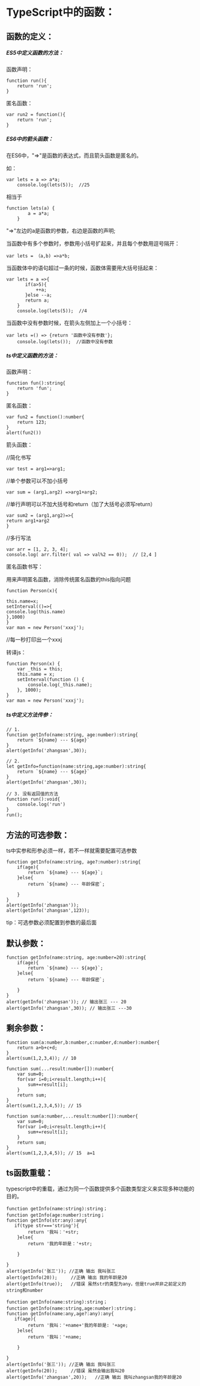 # TypeScript中的函数：

## 函数的定义：

##### ES5中定义函数的方法：

函数声明：

```
function run(){
    return 'run';
}
```

匿名函数：

```
var run2 = function(){
    return 'run';
}
```

##### ES6中的箭头函数：

在ES6中，"=&gt;"是函数的表达式，而且箭头函数是匿名的。

如：

```
var lets = a => a*a;
    console.log(lets(5));  //25
```

相当于

```
function lets(a) {
        a = a*a;
    }
```

"=&gt;"左边的a是函数的参数，右边是函数的声明;

当函数中有多个参数时，参数用小括号扩起来，并且每个参数用逗号隔开：

```
var lets = （a,b) =>a*b;
```

当函数体中的语句超过一条的时候，函数体需要用大括号括起来：

```
var lets = a =>{
       if(a>5){
           ++a;
       }else --a;
       return a;
    }
    console.log(lets(5));  //4
```

当函数中没有参数时候，在箭头左侧加上一个小括号：

```
var lets =() => {return '函数中没有参数'};
    console.log(lets());  //函数中没有参数
```

##### ts中定义函数的方法：

函数声明：

```
function fun():string{
    return 'fun';
}
```

匿名函数：

```
var fun2 = function():number{
    return 123;
}
alert(fun2())
```

箭头函数：

//简化书写

```
var test = arg1=>arg1;
```

//单个参数可以不加小括号

```
var sum = (arg1,arg2) =>arg1+arg2;
```

//单行声明可以不加大括号和return（加了大括号必须写return）

```
var sum2 = (arg1,arg2)=>{
return arg1+arg2
}
```

//多行写法

```
var arr = [1, 2, 3, 4];
console.log( arr.filter( val => val%2 == 0));  // [2,4 ]
```

匿名函数书写：

用来声明匿名函数，消除传统匿名函数的this指向问题

```
function Person(x){

this.name=x;
setInterval(()=>{
console.log(this.name)
},1000)
}
var man = new Person('xxxj');
```

//每一秒打印出一个xxxj

转译js：

```
function Person(x) {
    var _this = this;
    this.name = x;
    setInterval(function () {
        console.log(_this.name);
    }, 1000);
}
var man = new Person('xxxj');
```

##### ts中定义方法传参：

    // 1.
    function getInfo(name:string, age:number):string{
        return `${name} --- ${age}`
    }
    alert(getInfo('zhangsan',30));

    // 2.
    let getInfo=function(name:string,age:number):string{
        return `${name} --- ${age}`
    }
    alert(getInfo('zhangsan',30));

    // 3. 没有返回值的方法
    function run():void{
        console.log('run')
    }
    run();

## 方法的可选参数：

ts中实参和形参必须一样，若不一样就需要配置可选参数

    function getInfo(name:string, age?:number):string{
        if(age){
            return `${name} --- ${age}`;
        }else{
            return `${name} --- 年龄保密`;

        }
    }
    alert(getInfo('zhangsan'));
    alert(getInfo('zhangsan',123));

tip：可选参数必须配置到参数的最后面

## 默认参数：

    function getInfo(name:string, age:number=20):string{
        if(age){
            return `${name} --- ${age}`;
        }else{
            return `${name} --- 年龄保密`;

        }
    }
    alert(getInfo('zhangsan')); // 输出张三 --- 20
    alert(getInfo('zhangsan',30)); // 输出张三 ---30

## 剩余参数：

```
function sum(a:number,b:number,c:number,d:number):number{
    return a+b+c+d;
}
alert(sum(1,2,3,4)); // 10

function sum(...result:number[]):number{
    var sum=0;
    for(var i=0;i<result.length;i++){
        sum+=result[i];
    }
    return sum;
}
alert(sum(1,2,3,4,5)); // 15

function sum(a:number,...result:number[]):number{
    var sum=0;
    for(var i=0;i<result.length;i++){
        sum+=result[i];
    }
    return sum;
}
alert(sum(1,2,3,4,5)); // 15  a=1
```

## ts函数重载：

typescript中的重载，通过为同一个函数提供多个函数类型定义来实现多种功能的目的。

```
function getInfo(name:string):string；
function getInfo(age:number):string；
function getInfo(str:any):any{
   if(type str==='string'){
        return '我叫：'+str;
    }else{
        return '我的年龄是：'+str;

    }

}
alert(getInfo('张三')); //正确 输出 我叫张三
alert(getInfo(20));     //正确 输出 我的年龄是20
alert(getInfo(true));   //错误 虽然str的类型为any，但是true并非之前定义的string和number
```

```
function getInfo(name:string):string；
function getInfo(name:string,age:number):string；
function getInfo(name:any,age?:any):any{
   if(age){
        return '我叫：'+name+'我的年龄是: '+age;
    }else{
        return '我叫：'+name;

    }

}
alert(getInfo('张三')); //正确 输出 我叫张三
alert(getInfo(20));     //错误 虽然会输出我叫20
alert(getInfo('zhangsan',20));   //正确 输出 我叫zhangsan我的年龄是20
```



